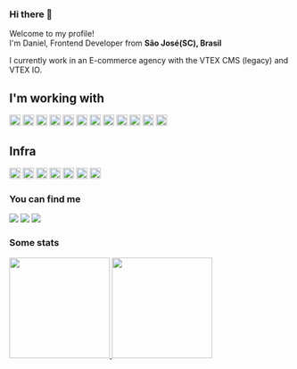 ### Hi there 👋

<p>Welcome to my profile! </br> I'm Daniel, Frontend Developer from <b>São José(SC), Brasil</b></p>
<p> I currently work in an E-commerce agency with the VTEX CMS (legacy) and VTEX IO.</p>

## I'm working with
<div>
  <img src="https://cdn.jsdelivr.net/gh/devicons/devicon/icons/html5/html5-original.svg" width="20" height="20"/>
  <img src="https://cdn.jsdelivr.net/gh/devicons/devicon/icons/css3/css3-original.svg" width="20" height="20"/>
  <img src="https://cdn.jsdelivr.net/gh/devicons/devicon/icons/javascript/javascript-original.svg" width="20" height="20"/>
  <img src="https://cdn.jsdelivr.net/gh/devicons/devicon/icons/sass/sass-original.svg" width="20" height="20"/>
  <img src="https://cdn.jsdelivr.net/gh/devicons/devicon/icons/nodejs/nodejs-original.svg"width="20" height="20"/>
  <img src="https://cdn.jsdelivr.net/gh/devicons/devicon/icons/react/react-original.svg" width="20" height="20"/>
  <img src="https://cdn.jsdelivr.net/gh/devicons/devicon/icons/nextjs/nextjs-original.svg" width="20" height="20"/>
  <img src="https://cdn.jsdelivr.net/gh/devicons/devicon/icons/jquery/jquery-original.svg" width="20" height="20"/>        
  <img src="https://cdn.jsdelivr.net/gh/devicons/devicon/icons/gulp/gulp-plain.svg" width="20" height="20"/>
  <img src="https://cdn.jsdelivr.net/gh/devicons/devicon/icons/webpack/webpack-original.svg" width="20" height="20"/>
  <img src="https://cdn.jsdelivr.net/gh/devicons/devicon/icons/figma/figma-original.svg" width="20" height="20"/>
  <img src="https://cdn.jsdelivr.net/gh/devicons/devicon/icons/handlebars/handlebars-original.svg" width="20" height="20"/>
</div>

## Infra
<div>
  <img src="https://cdn.jsdelivr.net/gh/devicons/devicon/icons/windows8/windows8-original.svg" width="20" height="20"/>
  <img src="https://cdn.jsdelivr.net/gh/devicons/devicon/icons/linux/linux-original.svg" width="20" height="20"/>
  <img src="https://cdn.jsdelivr.net/gh/devicons/devicon/icons/bash/bash-original.svg" width="20" height="20"/>
  <img src="https://cdn.jsdelivr.net/gh/devicons/devicon/icons/git/git-original.svg" width="20" height="20"/>
  <img src="https://cdn.jsdelivr.net/gh/devicons/devicon/icons/bitbucket/bitbucket-original.svg" width="20" height="20"/>
  <img src="https://cdn.jsdelivr.net/gh/devicons/devicon/icons/github/github-original.svg" width="20" height="20"/>
  <img src="https://cdn.jsdelivr.net/gh/devicons/devicon/icons/npm/npm-original-wordmark.svg" width="20" height="20"/>
</div>


### You can find me

<div>
  <a href = "mailto:daniel@becher.com.br"><img src="https://img.shields.io/badge/Gmail-D14836?style=for-the-badge&logo=gmail&logoColor=white" target="_blank"></a>
  <a href="https://www.linkedin.com/in/danielbecher" target="_blank"><img src="https://img.shields.io/badge/-LinkedIn-%230077B5?style=for-the-badge&logo=linkedin&logoColor=white" target="_blank"></a>   
  <a href="https://instagram.com/daniel.becher" target="_blank"><img src="https://img.shields.io/badge/-Instagram-%23E4405F?style=for-the-badge&logo=instagram&logoColor=white" target="_blank"></a>
</div>

### Some stats
<div>
  <a href="https://github.com/danielbecher">
  <img height="180em" src="https://github-readme-stats.vercel.app/api/top-langs/?username=danielbecher&layout=compact&langs_count=7&theme=dracula"/>
  <img height="180em" src="https://github-readme-stats.vercel.app/api?username=danielbecher&show_icons=true&theme=dracula&include_all_commits=true&count_private=true"/>
</div>

